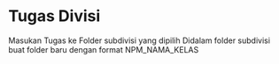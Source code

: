 # Tugas Divisi
Masukan Tugas ke Folder subdivisi yang dipilih
Didalam folder subdivisi buat folder baru dengan format NPM_NAMA_KELAS